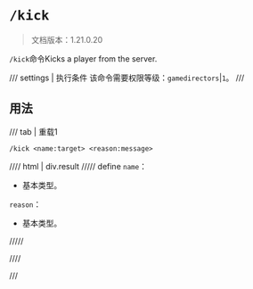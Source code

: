 # `/kick`

> 文档版本：1.21.0.20

`/kick`命令Kicks a player from the server.

/// settings | 执行条件
该命令需要权限等级：`gamedirectors`|`1`。
///

## 用法

/// tab | 重载1
```mcfunction
/kick <name:target> <reason:message>
```

//// html | div.result
///// define
`name`：<!-- md:samp target -->

- 基本类型。

`reason`：<!-- md:samp message -->

- 基本类型。


/////

////

///
